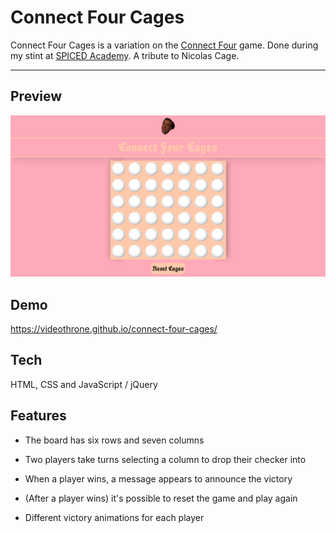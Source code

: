 # Connect Four Cages

Connect Four Cages is a variation on the [Connect Four](https://en.wikipedia.org/wiki/Connect_Four) game. Done during my stint at [SPICED Academy](https://www.spiced.academy/program/full-stack-web-development/). A tribute to Nicolas Cage.

---

## Preview

[![Connect Four Cages](https://github.com/videothrone/connect-four-cages/blob/master/screenshot.png)](https://videothrone.github.io/connect-four-cages/)

## Demo

https://videothrone.github.io/connect-four-cages/

## Tech

HTML, CSS and JavaScript / jQuery

## Features

-   The board has six rows and seven columns

-   Two players take turns selecting a column to drop their checker into

-   When a player wins, a message appears to announce the victory

-   (After a player wins) it's possible to reset the game and play again

-   Different victory animations for each player
